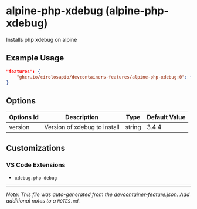
# alpine-php-xdebug (alpine-php-xdebug)

Installs php xdebug on alpine

## Example Usage

```json
"features": {
    "ghcr.io/cirolosapio/devcontainers-features/alpine-php-xdebug:0": {}
}
```

## Options

| Options Id | Description | Type | Default Value |
|-----|-----|-----|-----|
| version | Version of xdebug to install | string | 3.4.4 |

## Customizations

### VS Code Extensions

- `xdebug.php-debug`



---

_Note: This file was auto-generated from the [devcontainer-feature.json](https://github.com/cirolosapio/devcontainers-features/blob/main/src/alpine-php-xdebug/devcontainer-feature.json).  Add additional notes to a `NOTES.md`._
